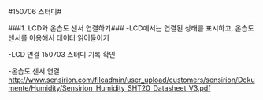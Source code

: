 #150706 스터디#

###1. LCD와 온습도 센서 연결하기###
-LCD에서는 연결된 상태를 표시하고, 온습도 센서를 이용해서 데이터 읽어들이기

-LCD 연결
        150703 스터디 기록 확인

-온습도 센서 연결
        http://www.sensirion.com/fileadmin/user_upload/customers/sensirion/Dokumente/Humidity/Sensirion_Humidity_SHT20_Datasheet_V3.pdf
  
